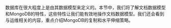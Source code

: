 数据库在很大程度上是由其数据模型来定义的。本节中，我们将了解文档数据模型和MongoDB的特性，这些特性让我们能有效地操作文档数据模型。我们还会看到与运维相关的内容，重点介绍MongoDB的复制和水平伸缩策略。



